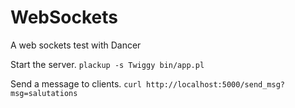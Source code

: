 WebSockets
==========

A web sockets test with Dancer

Start the server.
`plackup -s Twiggy bin/app.pl`

Send a message to clients.
`curl http://localhost:5000/send_msg?msg=salutations`
